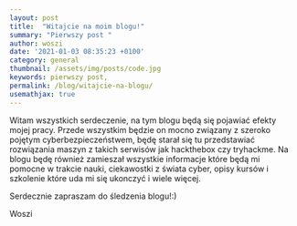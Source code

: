 ```yaml
---
layout: post
title:  "Witajcie na moim blogu!"
summary: "Pierwszy post "
author: woszi
date: '2021-01-03 08:35:23 +0100'
category: general
thumbnail: /assets/img/posts/code.jpg
keywords: pierwszy post,
permalink: /blog/witajcie-na-blogu/
usemathjax: true
---
```



Witam wszystkich serdeczenie, na tym blogu będą się pojawiać efekty mojej pracy. Przede wszystkim będzie on mocno związany z szeroko pojętym cyberbezpieczeństwem, będę starał się tu przedstawiać rozwiązania maszyn z takich serwisów jak hackthebox czy tryhackme. Na blogu będę również zamieszał wszystkie informacje które będą mi pomocne w trakcie nauki, ciekawostki z świata cyber, opisy kursów i szkolenie które uda mi się ukonczyć i wiele więcej.

Serdecznie zapraszam do śledzenia blogu!:)

Woszi
